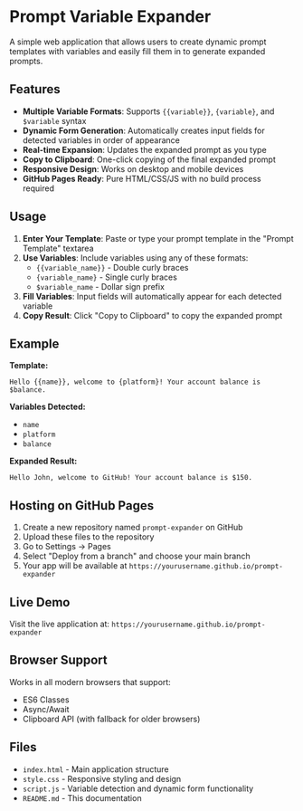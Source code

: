 # Prompt Variable Expander

A simple web application that allows users to create dynamic prompt templates with variables and easily fill them in to generate expanded prompts.

## Features

- **Multiple Variable Formats**: Supports `{{variable}}`, `{variable}`, and `$variable` syntax
- **Dynamic Form Generation**: Automatically creates input fields for detected variables in order of appearance
- **Real-time Expansion**: Updates the expanded prompt as you type
- **Copy to Clipboard**: One-click copying of the final expanded prompt
- **Responsive Design**: Works on desktop and mobile devices
- **GitHub Pages Ready**: Pure HTML/CSS/JS with no build process required

## Usage

1. **Enter Your Template**: Paste or type your prompt template in the "Prompt Template" textarea
2. **Use Variables**: Include variables using any of these formats:
   - `{{variable_name}}` - Double curly braces
   - `{variable_name}` - Single curly braces  
   - `$variable_name` - Dollar sign prefix
3. **Fill Variables**: Input fields will automatically appear for each detected variable
4. **Copy Result**: Click "Copy to Clipboard" to copy the expanded prompt

## Example

**Template:**
```
Hello {{name}}, welcome to {platform}! Your account balance is $balance.
```

**Variables Detected:**
- `name`
- `platform` 
- `balance`

**Expanded Result:**
```
Hello John, welcome to GitHub! Your account balance is $150.
```

## Hosting on GitHub Pages

1. Create a new repository named `prompt-expander` on GitHub
2. Upload these files to the repository
3. Go to Settings → Pages
4. Select "Deploy from a branch" and choose your main branch
5. Your app will be available at `https://yourusername.github.io/prompt-expander`

## Live Demo

Visit the live application at: `https://yourusername.github.io/prompt-expander`

## Browser Support

Works in all modern browsers that support:
- ES6 Classes
- Async/Await
- Clipboard API (with fallback for older browsers)

## Files

- `index.html` - Main application structure
- `style.css` - Responsive styling and design
- `script.js` - Variable detection and dynamic form functionality
- `README.md` - This documentation